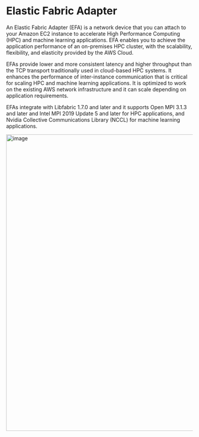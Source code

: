 # Elastic Fabric Adapter

An Elastic Fabric Adapter (EFA) is a network device that you can attach to your Amazon EC2 instance to accelerate High Performance Computing (HPC) and machine learning applications. EFA enables you to achieve the application performance of an on-premises HPC cluster, with the scalability, flexibility, and elasticity provided by the AWS Cloud.

EFAs provide lower and more consistent latency and higher throughput than the TCP transport traditionally used in cloud-based HPC systems. It enhances the performance of inter-instance communication that is critical for scaling HPC and machine learning applications. It is optimized to work on the existing AWS network infrastructure and it can scale depending on application requirements.

EFAs integrate with Libfabric 1.7.0 and later and it supports Open MPI 3.1.3 and later and Intel MPI 2019 Update 5 and later for HPC applications, and Nvidia Collective Communications Library (NCCL) for machine learning applications.

<img width="799" alt="image" src="https://github.com/rlaisqls/TIL/assets/81006587/7393f331-e1f0-48a0-9b80-4452b7e2f3c7">
